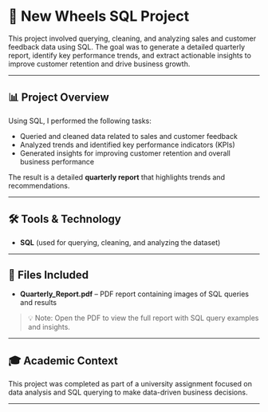 # 🚗 New Wheels SQL Project

This project involved querying, cleaning, and analyzing sales and customer feedback data using SQL. The goal was to generate a detailed quarterly report, identify key performance trends, and extract actionable insights to improve customer retention and drive business growth.

---

## 📊 Project Overview

Using SQL, I performed the following tasks:

- Queried and cleaned data related to sales and customer feedback
- Analyzed trends and identified key performance indicators (KPIs)
- Generated insights for improving customer retention and overall business performance

The result is a detailed **quarterly report** that highlights trends and recommendations.

---

## 🛠️ Tools & Technology

- **SQL** (used for querying, cleaning, and analyzing the dataset)

---

## 📁 Files Included

- **Quarterly_Report.pdf** – PDF report containing images of SQL queries and results

> 💡 Note: Open the PDF to view the full report with SQL query examples and insights.

---

## 🎓 Academic Context

This project was completed as part of a university assignment focused on data analysis and SQL querying to make data-driven business decisions.

---
